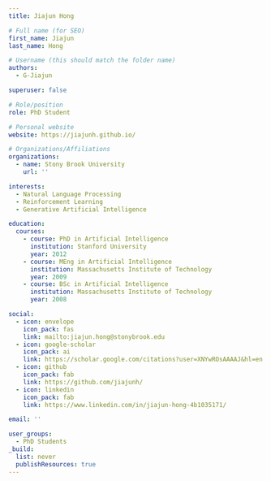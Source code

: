 ```yaml
---
title: Jiajun Hong

# Full name (for SEO)
first_name: Jiajun
last_name: Hong

# Username (this should match the folder name)
authors:
  - G-Jiajun

superuser: false

# Role/position
role: PhD Student

# Personal website
website: https://jiajunh.github.io/

# Organizations/Affiliations
organizations:
  - name: Stony Brook University
    url: ''

interests:
  - Natural Language Processing
  - Reinforcement Learning
  - Generative Artificial Intelligence

education:
  courses:
    - course: PhD in Artificial Intelligence
      institution: Stanford University
      year: 2012
    - course: MEng in Artificial Intelligence
      institution: Massachusetts Institute of Technology
      year: 2009
    - course: BSc in Artificial Intelligence
      institution: Massachusetts Institute of Technology
      year: 2008

social:
  - icon: envelope
    icon_pack: fas
    link: mailto:jiajun.hong@stonybrook.edu
  - icon: google-scholar
    icon_pack: ai
    link: https://scholar.google.com/citations?user=XNYwROsAAAAJ&hl=en
  - icon: github
    icon_pack: fab
    link: https://github.com/jiajunh/
  - icon: linkedin
    icon_pack: fab
    link: https://www.linkedin.com/in/jiajun-hong-4b1035171/

email: ''

user_groups:
  - PhD Students
_build:
  list: never
  publishResources: true
---
```


